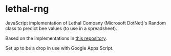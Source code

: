 # lethal-rng
JavaScript implementation of Lethal Company (Microsoft DotNet)'s Random class to predict bee values (to use in a spreadsheet).

Based on the implementations in [this repository](https://github.com/dotnet/runtime/).

Set up to be a drop in use with Google Apps Script.
